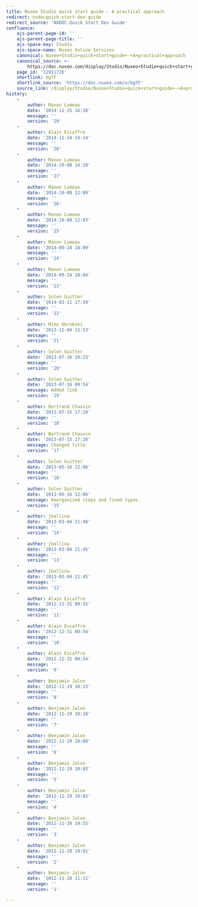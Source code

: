 ```yaml
---
title: Nuxeo Studio quick start guide - A practical approach
redirect: nxdocquick-start-dev-guide
redirect_source: 'NXDOC:Quick Start Dev Guide'
confluence:
    ajs-parent-page-id: ''
    ajs-parent-page-title: ''
    ajs-space-key: Studio
    ajs-space-name: Nuxeo Online Services
    canonical: Nuxeo+Studio+quick+start+guide+-+A+practical+approach
    canonical_source: >-
        https://doc.nuxeo.com/display/Studio/Nuxeo+Studio+quick+start+guide+-+A+practical+approach
    page_id: '12911726'
    shortlink: bgTF
    shortlink_source: 'https://doc.nuxeo.com/x/bgTF'
    source_link: /display/Studio/Nuxeo+Studio+quick+start+guide+-+A+practical+approach
history:
    - 
        author: Manon Lumeau
        date: '2014-11-25 16:38'
        message: ''
        version: '29'
    - 
        author: Alain Escaffre
        date: '2014-11-24 14:14'
        message: ''
        version: '28'
    - 
        author: Manon Lumeau
        date: '2014-10-08 14:28'
        message: ''
        version: '27'
    - 
        author: Manon Lumeau
        date: '2014-10-08 12:09'
        message: ''
        version: '26'
    - 
        author: Manon Lumeau
        date: '2014-10-08 12:03'
        message: ''
        version: '25'
    - 
        author: Manon Lumeau
        date: '2014-09-24 18:09'
        message: ''
        version: '24'
    - 
        author: Manon Lumeau
        date: '2014-09-24 18:04'
        message: ''
        version: '23'
    - 
        author: Solen Guitter
        date: '2014-03-11 17:59'
        message: ''
        version: '22'
    - 
        author: Mike Obrebski
        date: '2013-12-04 13:53'
        message: ''
        version: '21'
    - 
        author: Solen Guitter
        date: '2013-07-16 10:23'
        message: ''
        version: '20'
    - 
        author: Solen Guitter
        date: '2013-07-16 09:54'
        message: Added link
        version: '19'
    - 
        author: Bertrand Chauvin
        date: '2013-07-15 17:20'
        message: ''
        version: '18'
    - 
        author: Bertrand Chauvin
        date: '2013-07-15 17:20'
        message: Changed title
        version: '17'
    - 
        author: Solen Guitter
        date: '2013-05-16 12:06'
        message: ''
        version: '16'
    - 
        author: Solen Guitter
        date: '2013-05-16 12:06'
        message: Reorganized steps and fixed typos.
        version: '15'
    - 
        author: jballina
        date: '2013-03-04 21:48'
        message: ''
        version: '14'
    - 
        author: jballina
        date: '2013-03-04 21:45'
        message: ''
        version: '13'
    - 
        author: jballina
        date: '2013-03-04 21:45'
        message: ''
        version: '12'
    - 
        author: Alain Escaffre
        date: '2012-12-31 00:55'
        message: ''
        version: '11'
    - 
        author: Alain Escaffre
        date: '2012-12-31 00:54'
        message: ''
        version: '10'
    - 
        author: Alain Escaffre
        date: '2012-12-31 00:54'
        message: ''
        version: '9'
    - 
        author: Benjamin Jalon
        date: '2012-11-29 10:13'
        message: ''
        version: '8'
    - 
        author: Benjamin Jalon
        date: '2012-11-29 10:10'
        message: ''
        version: '7'
    - 
        author: Benjamin Jalon
        date: '2012-11-29 10:08'
        message: ''
        version: '6'
    - 
        author: Benjamin Jalon
        date: '2012-11-29 10:03'
        message: ''
        version: '5'
    - 
        author: Benjamin Jalon
        date: '2012-11-29 10:02'
        message: ''
        version: '4'
    - 
        author: Benjamin Jalon
        date: '2012-11-28 19:55'
        message: ''
        version: '3'
    - 
        author: Benjamin Jalon
        date: '2012-11-28 19:01'
        message: ''
        version: '2'
    - 
        author: Benjamin Jalon
        date: '2012-11-28 11:11'
        message: ''
        version: '1'

---
```


